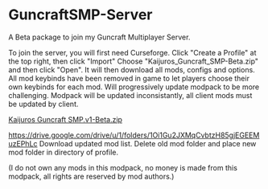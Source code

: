 # GuncraftSMP-Server
A Beta package to join my Guncraft Multiplayer Server.

To join the server, you will first need Curseforge.
Click "Create a Profile" at the top right, then click "Import"
Choose "Kaijuros_Guncraft_SMP-Beta.zip" and then click "Open".
It will then download all mods, configs and options.
All mod keybinds have been removed in game to let players choose their own keybinds for each mod.
Will progressively update modpack to be more challenging.
Modpack will be updated inconsistantly, all client mods must be updated by client.


[Kaijuros Guncraft SMP.v1-Beta.zip](https://github.com/Valturna/GuncraftSMP-Server/files/13631572/Kaijuros.Guncraft.SMP.v1-Beta.zip)

https://drive.google.com/drive/u/1/folders/1Oi1Gu2JXMqCvbtzH85gjEGEEMuzEPhLc
Download updated mod list. Delete old mod folder and place new mod folder in directory of profile.

(I do not own any mods in this modpack, no money is made from this modpack, all rights are reserved by mod authors.)
